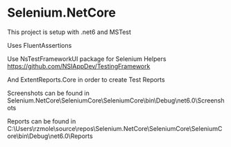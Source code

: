 # Selenium.NetCore

This project is setup with .net6 and MSTest

Uses FluentAssertions 

Use NsTestFrameworkUI package for Selenium Helpers https://github.com/NSIAppDev/TestingFramework

And ExtentReports.Core in order to create Test Reports



Screenshots can be found in Selenium.NetCore\SeleniumCore\SeleniumCore\bin\Debug\net6.0\Screenshots

Reports can be found in C:\Users\rzmole\source\repos\Selenium.NetCore\SeleniumCore\SeleniumCore\bin\Debug\net6.0\Reports
